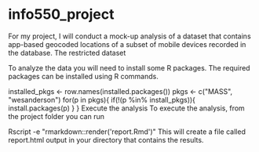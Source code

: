 # info550_project

For my project, I will conduct a mock-up analysis of a dataset that contains app-based geocoded locations of a subset of mobile devices recorded in the database. The restricted dataset 

To analyze the data you will need to install some R packages. The required packages can be installed using R commands.

installed_pkgs <- row.names(installed.packages())
pkgs <- c("MASS", "wesanderson")
for(p in pkgs){
	if(!(p %in% install_pkgs)){
		install.packages(p)
	}
}
Execute the analysis
To execute the analysis, from the project folder you can run

Rscript -e "rmarkdown::render('report.Rmd')"
This will create a file called report.html output in your directory that contains the results.
